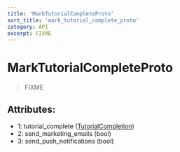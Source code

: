 ```yaml
---
title: 'MarkTutorialCompleteProto'
sort_title: 'mark_tutorial_complete_proto'
category: API
excerpt: FIXME
---
```


# MarkTutorialCompleteProto

> FIXME

## Attributes:

- 1: tutorial_complete ([TutorialCompletion](../../enums/TutorialCompletion/)) 
- 2: send_marketing_emails (bool)
- 3: send_push_notifications (bool)
